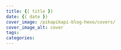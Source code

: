 ```yaml
---
title: {{ title }}
date: {{ date }}
cover_image: /pikapikapi-blog-hexo/covers/
cover_image_alt: cover
tags:
categories:
---
```

